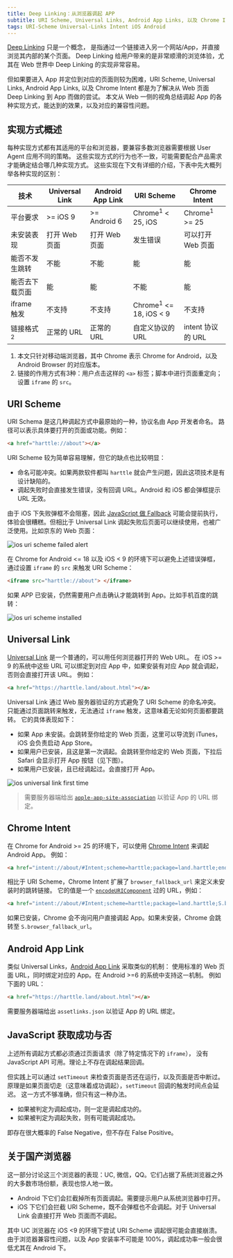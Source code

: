 ```yaml
---
title: Deep Linking：从浏览器调起 APP
subtitle: URI Scheme, Universal Links, Android App Links, 以及 Chrome Intent
tags: URI-Scheme Universal-Links Intent iOS Android
---
```


[Deep Linking][deep-linking] 只是一个概念，
是指通过一个链接进入另一个网站/App，并直接浏览其内部的某个页面。
Deep Linking 给用户带来的是非常顺滑的浏览体验，尤其在 Web 世界中 Deep Linking 的实现非常容易。

但如果要进入 App 并定位到对应的页面则较为困难，URI Scheme, Universal Links, Android App Links, 以及 Chrome Intent 都是为了解决从 Web 页面 Deep Linking 到 App 而做的尝试。
本文从 Web 一侧的视角总结调起 App 的各种实现方式，能达到的效果，以及对应的兼容性问题。

<!--more-->

## 实现方式概述

每种实现方式都有其适用的平台和浏览器，要兼容多数浏览器需要根据 User Agent 应用不同的策略。
这些实现方式的行为也不一致，可能需要配合产品需求才能确定结合哪几种实现方式。
这些实现在下文有详细的介绍，下表中先大概列举各种实现的区别：

技术 | Universal Link | Android App Link | URI Scheme | Chrome Intent
--- | --- | --- | --- | ---
平台要求 | >= iOS 9 | >= Android 6 | Chrome<sup>1</sup> < 25, iOS |  Chrome<sup>1</sup> >= 25
未安装表现 | 打开 Web 页面 | 打开 Web 页面 | 发生错误 | 可以打开 Web 页面
能否不发生跳转 | 不能 | 不能 | 能 | 能
能否去下载页面 | 能 | 能 | 不能 | 能
iframe 触发 | 不支持 | 不支持 | Chrome<sup>1</sup> <= 18, iOS < 9 | 不支持
链接格式 <sup>2</sup> | 正常的 URL | 正常的 URL | 自定义协议的 URL | intent 协议的 URL

1. 本文只针对移动端浏览器，其中 Chrome 表示 Chrome for Android，以及 Android Browser 的对应版本。
2. 链接的作用方式有3种：用户点击这样的 `<a>` 标签；脚本中进行页面重定向；设置 `iframe` 的 `src`。

## URI Scheme

URI Schema 是这几种调起方式中最原始的一种，协议名由 App 开发者命名。
路径可以表示具体要打开的页面或功能。例如：

```html
<a href="harttle://about"></a>
```

URI Scheme 较为简单容易理解，但它的缺点也比较明显：

* 命名可能冲突。如果两款软件都叫 `harttle` 就会产生问题，因此这项技术是有设计缺陷的。
* 调起失败时会直接发生错误，没有回调 URL。Android 和 iOS 都会弹框提示 URL 无效。

由于 iOS 下失败弹框不会阻塞，因此 [JavaScript 做 Fallback][uri-scheme-fallback] 可能会提前执行，体验会很糟糕。但相比于 Universal Link 调起失败后页面可以继续使用，也被广泛使用。比如京东的 Web 页面：

![ios uri scheme failed alert](/assets/img/blog/app/uri-scheme-not-installed-ios@2x.png)

在 Chrome for Android <= 18 以及 iOS < 9 的环境下可以避免上述错误弹框，
通过设置 `iframe` 的 `src` 来触发 URI Scheme：

```html
<iframe src="harttle://about"> </iframe>
```

如果 APP 已安装，仍然需要用户点击确认才能跳转到 App。比如手机百度的跳转：

![ios uri scheme installed](/assets/img/blog/app/uri-scheme-installed-ios@2x.png)

## Universal Link

[Universal Link][universal-link] 是一个普通的，可以用任何浏览器打开的 Web URL。
在 iOS >= 9 的系统中这些 URL 可以绑定到对应 App 中，如果安装有对应 App 就会调起，否则会直接打开该 URL。
例如：

```html
<a href="https://harttle.land/about.html"></a>
```

Universal Link 通过 Web 服务器验证的方式避免了 URI Scheme 的命名冲突。
只能通过页面跳转来触发，无法通过 `iframe` 触发，这意味着无论如何页面都要跳转。
它的具体表现如下：

* 如果 App 未安装。会跳转至你给定的 Web 页面，这里可以导流到 iTunes，iOS 会负责启动 App Store。
* 如果用户已安装，且这是第一次调起。会跳转至你给定的 Web 页面，下拉后 Safari 会显示打开 App 按钮（见下图）。
* 如果用户已安装，且已经调起过。会直接打开 App。

![ios universal link first time](/assets/img/blog/app/universal-link-first-time@2x.jpeg)

> 需要服务器端给出 [`apple-app-site-association`][apple-app-site-association] 以验证 App 的 URL 绑定。

## Chrome Intent

在 Chrome for Android >= 25 的环境下，可以使用 [Chrome Intent][android-intent] 来调起 Android App。
例如：

```html
<a href="intent://about/#Intent;scheme=harttle;package=land.harttle;end"></a>
```

相比于 URI Scheme，Chrome Intent 扩展了 `browser_fallback_url` 来定义未安装时的跳转链接。
它的值是一个 [`encodeURIComponent`][encodeURIComponent] 过的 URL，例如：

```html
<a href="intent://about/#Intent;scheme=harttle;package=land.harttle;S.browser_fallback_url=http%3A%2F%2Fharttle.land%2Fabout.html;end"></a>
```

如果已安装，Chrome 会不询问用户直接调起 App。如果未安装，Chrome 会跳转至 `S.browser_fallback_url`。

## Android App Link

类似 Universal Links，[Android App Link][android-app-links] 采取类似的机制：
使用标准的 Web 页面 URL，同时绑定对应的 App。在 Android >=6 的系统中支持这一机制。
例如下面的 URL：

```html
<a href="https://harttle.land/about.html"></a>
```

需要服务器端给出 `assetlinks.json` 以验证 App 的 URL 绑定。

## JavaScript 获取成功与否

上述所有调起方式都必须通过页面请求（除了特定情况下的 `iframe`），
没有 JavaScript API 可用。理论上不存在调起结果回调。

但实践上可以通过 `setTimeout` 来检查页面是否还在运行，以及页面是否中断过。
原理是如果页面切走（这意味着成功调起），`setTimeout` 回调的触发时间点会延迟。
这一方式不够准确，但只有这一种办法。

* 如果被判定为调起成功，则一定是调起成功的。
* 如果被判定为调起失败，则有可能调起成功。

即存在很大概率的 False Negative，但不存在 False Positive。

## 关于国产浏览器

这一部分讨论这三个浏览器的表现：UC, 微信，QQ。它们占据了系统浏览器之外的大多数市场份额，表现也惊人地一致。

* Android 下它们会拦截掉所有页面调起。需要提示用户从系统浏览器中打开。
* iOS 下它们会拦截 URI Scheme，既不会弹框也不会调起。对于 Universal Link 会直接打开 Web 页面而不调起。

其中 UC 浏览器在 iOS <9 的环境下尝试 URI Scheme 调起很可能会直接崩溃。
由于浏览器兼容性问题，以及 App 安装率不可能是 100%，调起成功率一般会很低尤其在 Android 下。

[deep-linking]: https://en.wikipedia.org/wiki/Deep_linking
[uri-scheme-fallback]: https://blog.branch.io/uri-schemes-and-universal-links-for-ios/
[universal-link]: https://developer.apple.com/ios/universal-links/
[android-intent]: https://developer.chrome.com/multidevice/android/intents
[encodeURIComponent]: /2017/05/23/percentage-encoding.html
[android-app-links]: https://developer.android.com/training/app-links/index.html
[apple-app-site-association]: https://developer.apple.com/library/content/documentation/General/Conceptual/AppSearch/UniversalLinks.html
